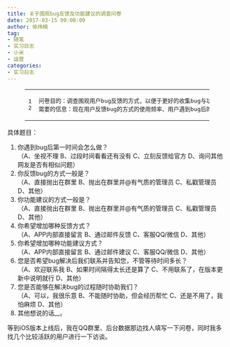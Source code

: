 ```yaml
---
title: 关于围观bug反馈及功能建议的调查问卷
date: 2017-03-15 00:00:00
author: 徐炜楠
tag: 
- 随笔
- 实习日志
- 小米
- 运营
categories: 
- 实习日志
---
```

<figure class="highlight plain"><table><tr>
<td class="gutter"><pre><div class="line">1</div><div class="line">2</div></pre></td>
<td class="code"><pre><div class="line">问卷目的：调查围观用户bug反馈的方式，以便于更好的收集bug与功能建议。  </div><div class="line">需要的信息：现在用户反馈bug的方式的使用频率、用户遇到bug后的处理方式、用户希望的反馈方式、哪方面的bug最烦人、bug处理完成后的方式</div></pre></td>
</tr></table></figure><p>具体题目：  </p><ol>
<li>你遇到bug后第一时间会怎么做？<br>（A、坐视不理 B、过段时间看看还有没有 C、立刻反馈给官方 D、询问其他网友是否有相似问题）  </li>
<li>你反馈bug的方式一般是？<br>（A、直接抛出在群里 B、抛出在群里并@有气质的管理员 C、私戳管理员 D、其他）  </li>
<li>你功能建议的方式一般是？<br>（A、直接抛出在群里 B、抛出在群里并@有气质的管理员 C、私戳管理员 D、其他）  </li>
<li>你希望增加哪种反馈方式？<br>（A、APP内部直接留言 B、通过邮件反馈 C、客服QQ/微信 D、其他）  </li>
<li>你希望增加哪种功能建议方式？<br>（A、APP内部直接留言 B、通过邮件建议 C、客服QQ/微信 D、其他）  </li>
<li>您是否希望bug解决后我们联系并告知您，不管等待时间多长？<br>（A、欢迎联系我 B、如果时间隔得太长还是算了 C、不用联系了，在版本更新中说明就行 D、其他）  </li>
<li>您是否能够在解决bug的过程随时协助我们？<br>（A、可以，我很乐意 B、不能随时协助，但会经历帮忙 C、还是不用了，我怕麻烦 D、其他）  </li>
<li>其他想说的话<em>__</em>。  </li>
</ol><p>等到iOS版本上线后，我在QQ群里、后台数据那边找人填写一下问卷，同时我多找几个比较活跃的用户进行一下访谈。</p>
